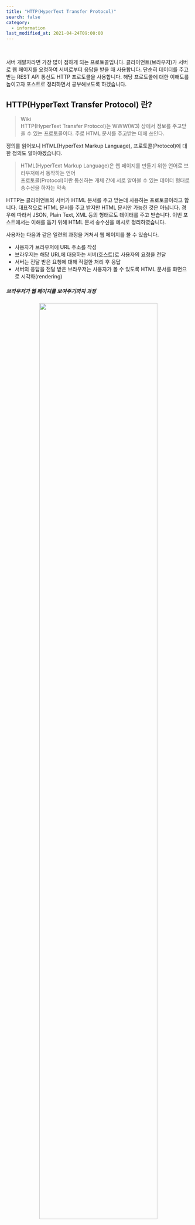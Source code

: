 ```yaml
---
title: "HTTP(HyperText Transfer Protocol)"
search: false
category:
  - information
last_modified_at: 2021-04-24T09:00:00
---
```


<br>

서버 개발자라면 가장 많이 접하게 되는 프로토콜입니다. 
클라이언트(브라우저)가 서버로 웹 페이지를 요청하여 서버로부터 응답을 받을 때 사용합니다. 
단순히 데이터를 주고 받는 REST API 통신도 HTTP 프로토콜을 사용합니다. 
해당 프로토콜에 대한 이해도를 높이고자 포스트로 정리하면서 공부해보도록 하겠습니다.

## HTTP(HyperText Transfer Protocol) 란?

> Wiki<br>
> HTTP(HyperText Transfer Protocol)는 WWW(W3) 상에서 정보를 주고받을 수 있는 프로토콜이다. 주로 HTML 문서를 주고받는 데에 쓰인다.

정의를 읽어보니 HTML(HyperText Markup Language), 프로토콜(Protocol)에 대한 정의도 알아야겠습니다. 

> HTML(HyperText Markup Language)은 웹 페이지를 만들기 위한 언어로 브라우저에서 동작하는 언어<br>
> 프로토콜(Protocol)이란 통신하는 개체 간에 서로 알아볼 수 있는 데이터 형태로 송수신을 하자는 약속 

HTTP는 클라이언트와 서버가 HTML 문서를 주고 받는데 사용하는 프로토콜이라고 합니다. 
대표적으로 HTML 문서를 주고 받지만 HTML 문서만 가능한 것은 아닙니다.
경우에 따라서 JSON, Plain Text, XML 등의 형태로도 데이터를 주고 받습니다. 
이번 포스트에서는 이해를 돕기 위해 HTML 문서 송수신을 예시로 정리하였습니다.

사용자는 다음과 같은 일련의 과정을 거쳐서 웹 페이지를 볼 수 있습니다. 
- 사용자가 브라우저에 URL 주소를 작성
- 브라우저는 해당 URL에 대응하는 서버(호스트)로 사용자의 요청을 전달
- 서버는 전달 받은 요청에 대해 적절한 처리 후 응답
- 서버의 응답을 전달 받은 브라우저는 사용자가 볼 수 있도록 HTML 문서를 화면으로 시각화(rendering)

##### 브라우저가 웹 페이지를 보여주기까지 과정
<p align="center"><img src="/images/http-1.JPG" width="80%"></p>

## HTTP의 약속된 데이터 형태

### 클라이언트 요청
클라이언트는 다음과 같은 메세지 형태로 서버에게 데이터를 요청합니다.
- Request Line - 요청 방법(method), 경로, 프로토콜 버전
- Request Headers - 기타 헤더 정보
- Request Message Body - 사용자가 추가적으로 전달하는 정보

<p align="center"><img src="/images/http-2.JPG" width="70%"></p>
<center>이미지 출처, HTTP Message Format 형식(Request Message & Response Message)</center><br>

### 서버 응답
서버는 다음과 같은 메세지 형태로 클라이언트에게 응답합니다.
- Status Line - 프로토콜 버전, 상태 코드, 상태 메세지
- Response Header - 기타 헤더 정보
- Response Body - 서버가 클라이언트에게 전달하는 정보

<p align="center"><img src="/images/http-3.JPG" width="70%"></p>
<center>이미지 출처, HTTP Message Format 형식(Request Message & Response Message)</center><br>

## HTTP 특징
HTTP 통신은 어떤 특징이 있는지 알아보겠습니다. 

### 비연결성(Connectionless)
클라이언트와 서버가 연결을 맺은 후 서버가 응답을 마치면 맺은 연결을 끊어버리는 것을 의미합니다. 
서버는 불특정 다수의 클라이언트를 위해 서비스를 제공합니다. 
한번 요청한 클라이언트와 연결을 계속 유지하는 것은 리소스 사용 측면에서 서버에게 많은 부담을 줍니다. 
그렇기에 서버는 클라이언트의 요청에 대한 응답 후 연결을 유지하지 않습니다. 

클라이언트 입장에서 생각하면 조금 불편함이 있습니다. 
비연결성 특징은 클라이언트가 아직 필요한 요청이 더 있음에도 불구하고 매 요청마다 새로운 연결/해제 과정을 수행시킵니다.

<p align="center"><img src="/images/http-4.JPG" width="30%"></p>

### 무상태(Stateless)
HTTP 통신의 비연결성으로 인해 발생하는 특징입니다. 
서버는 클라이언트의 요청에 대해 응답 후 연결을 유지하지 않기 때문에 클라이언트의 상태를 모릅니다. 
서버 입장에서는 항상 새로운 클라이언트입니다. 
이런 특징은 클라이언트에게 편리한 서비스를 제공하는데 제약을 주는데 이를 해결하기 위한 것이 쿠키(Cookie)와 세션(Session)입니다. 
자세한 내용은 [쿠키(Cookie)와 세션(Session)][cookie-and-session-link] 포스트를 읽어보시면 좋을 것 같습니다.

<p align="center"><img src="/images/http-5.JPG" width="30%"></p>

## HTTP 동작 과정
1. 사용자가 웹 브라우저를 통해 찾고 싶은 웹 페이지의 URL 주소를 입력합니다.
1. 사용자가 입력한 URL 주소 중에서 도메인 네임(domain name) 부분을 DNS 서버에서 검색합니다.
  - 예를 들어 https://www.naver.com/ 인 경우에 도메인 이름은 naver.com 입니다.
  - 실제 네트워크에서 통신은 IP 주소를 기반으로 수행되기 때문에 해당 URL과 매칭되는 IP 주소를 DNS 서버에서 찾아야합니다.
1. DNS 서버에서 해당 도메인 네임에 해당하는 IP 주소를 찾아 사용자가 입력한 URL 정보와 함께 전달합니다.
1. 웹 페이지 URL 정보와 전달받은 IP 주소는 HTTP 프로토콜을 사용하여 HTTP 요청 메시지를 생성합니다.
1. 해당 IP 주소를 가진 서버로 전달된 HTTP 요청 메세지는 HTTP 프로토콜을 사용하여 URL 정보로 변환됩니다.
1. 서버는 해당 요청에 대해 적절한 수행 후 클라이언트에게 HTTP 응답 메세지를 전달합니다.
1. HTTP 응답은 다시 네트워크를 거쳐 클라이언트에게 전달됩니다.
1. 클라이언트에게 도착한 HTTP 응답 메세지는 HTTP 프로토콜에 의해 웹 페이지 데이터로 변환됩니다. 
1. 변환된 웹 페이지 데이터는 웹 브라우저에 의해 출력되어 사용자가 이를 볼 수 있습니다.

<p align="center"><img src="/images/http-6.JPG" width="80%"></p>
<center>이미지 출처, http://tcpschool.com/webbasic/works</center><br>

## HTTP Method
클라이언트가 서버로 요청하는 방식을 의미합니다. 
어떤 요청 방법들이 있는지 확인해보도록 하겠습니다. 

### 주요 메소드
가장 많이 사용되는 요청 방식들입니다. 
알고 있어야하고 각 메소드들이 어떤 특징을 가지는지 파악하고 있어야합니다.

#### GET 메소드
- 서버 측에 존재하는 자원에 대한 요청입니다.
- 요청 파라미터가 URL에 노출되어 보안에 취약합니다.

#### POST 메소드
- 새로운 자원을 생성할 때 사용합니다.
- 클라이언트는 서버로 정보를 보낼 때 HTTP BODY에 담아서 제출합니다.
- 새로운 자원이 생기면 **`Location:`** 헤더에 새로이 작성된 리소스의 URL 주소 정보를 담아 응답합니다.

#### PUT 메소드
- 존재하는 자원에 대한 변경합니다.
- POST 방식처럼 정보를 제출하지만 정보 갱신 위주로 사용됩니다.
- PUT 메소드는 클라이언트가 서버 측 구현에 관여하는 것이므로 통상 세밀한 POST 메소드를 주로 사용합니다.

#### DELETE 메소드
- 존재하는 자원에 대한 삭제를 요청할 때 사용합니다.
- 서버는 요청에 해당하는 리소스를 삭제합니다.
- 통상 동일한 구현이 가능한 POST 메소드 방식으로 대체됩니다.

### 기타 메소드
주로 사용되지는 않지만 알고 있으면 좋겠죠?😃 함께 정리해보겠습니다.

#### CONNECT 메소드
- 목적 리소스로 식별되는 서버로의 터널을 맺기 위해 사용하는 메소드입니다.
- <https://tools.ietf.org/html/rfc7231#section-4>

#### HEAD 메소드
- 메세지 헤더(문서 정보)를 취득할 때 사용합니다.
- GET 요청과 비슷하지만 실제 문서를 요청하는 것은 아닌 메소드입니다.

#### TRACE 메소드
- 요청 리소스가 수신되는 경로를 보여줍니다.
- 해당하는 리소스까지 이동하면서 loop-back 메세지를 전달합니다.

#### OPTIONS 메소드
- 서버 측에서 제공하는 메소드가 무엇인지 확인할 때 사용합니다.
- 서버는 헤더 정보에 **`Allow: GET,POST,HEAD`** 와 같은 방식으로 자신이 처리할 수 있는 요청을 전달합니다.

#### PATCH 메소드
- 리소스의 부분만 수정하는데 사용합니다.
- 서버가 자원을 수정하기 위해 동봉된 엔티티를 처리하는 방식에서 PUT 메소드와 차이가 있습니다.
- <https://tools.ietf.org/html/rfc5789#section-2>

### HTTP 요청 메소드 별 특징 요약 (출처, https://ko.wikipedia.org/wiki/HTTP)

| HTTP 메소드 | RFC | 요청에 Body 존재 여부 | 응답에 Body 존재 여부 | 안전 | 멱등(Idempotent) | 캐시 가능 |
|:---:|:---:|:---:|:---:|:---:|:---:|:---:|
| GET | RFC 7231 | 아니오 | 예 | 예 | 예 | 예 |
| HEAD | RFC 7231 | 아니오 | 아니오 | 예 | 예 | 예 |
| POST | RFC 7231 | 예 | 예 | 아니오 | 아니오 | 예 |
| PUT | RFC 7231 | 예 | 예 | 아니오 | 예 | 아니오 |
| DELETE | RFC 7231 | 아니오 | 예 | 아니오 | 예 | 아니오 |
| CONNECT | RFC 7231 | 예 | 예 | 아니오 | 아니오 | 아니오 |
| OPTIONS | RFC 7231 | 선택 사항 | 예 | 예 | 예 | 아니오 |
| TRACE | RFC 7231 | 아니오 | 예 | 예 | 예 | 아니오 |
| PATCH | RFC 5789 | 예 | 예 | 아니오 | 아니오 | 예  |

## HTTP Status Code
서버가 클라이언트에게 전달해주는 응답의 상태를 의미합니다. 
어떤 응답 코드들이 있는지 확인해보도록 하겠습니다. 
캡틴 판교님의 [프런트엔드 개발자가 알아야하는 HTTP 프로토콜 Part 1][captain-pangyo-link] 포스트를 참고하였습니다.

#### 1xx - 정보 교환
100번대의 상태 코드는 서버와 클라이언트 사이의 정보 교환을 위해 사용합니다.

- 100 -	Continue. 클라이언트로부터 일부 요청을 받았으니 나머지 요청 정보를 계속 보내주길 바랍니다.(HTTP 1.1에서 처음 등장)
- 101 - Switching Protocols. 서버는 클라이언트의 요청대로 Upgrade 헤더를 따라 다른 프로토콜로 바꿀 것입니다.(HTTP 1.1에서 처음 등장) 

#### 2xx - 성공
200번대의 상태 코드는 대부분 성공을 의미합니다.

- 200 - OK. GET 요청에 대한 성공입니다.
- 204 - No Content. 성공했으나 응답 본문에 데이터가 없습니다.
- 205 - Reset Content. 성공했으나 클라이언트의 화면을 새로 고침하도록 권고합니다.
- 206 - Partial Conent. 성공했으나 일부 범위의 데이터만 반환합니다.

#### 3xx - 리다이렉션
300번대의 상태 코드는 대부분 클라이언트가 이전 주소로 데이터를 요청하여 서버에서 새 URL로 리다이렉트를 유도하는 경우입니다.

- 300 - Multiple Choices. 최근에 옮겨진 데이터를 요청한 것 입니다. 
- 301 - Moved Permanently. 요청한 자원이 새 URL에 존재합니다.
- 303 - See Other. 요청한 자원이 임시 주소에 존재합니다.
- 304 - Not Modified. 요청한 자원이 변경되지 않았으므로 클라이언트에서 캐싱된 자원을 사용하도록 권고합니다.

#### 4xx - 클라이언트 에러
400번대 상태 코드는 대부분 클라이언트의 코드가 잘못된 경우입니다. 
유효하지 않은 자원을 요청했거나 요청이나 권한이 잘못된 경우 발생합니다.

- 400 - Bad Request, 잘못된 요청입니다.
- 401 - Unauthorized, 권한 없이 요청한 것입니다. Authorization 헤더가 잘못된 경우입니다.
- 403 - Forbidden, 서버에서 해당 자원에 대해 접근 금지라는 응답입니다.
- 405 - Method Not Allowed, 허용되지 않은 요청 메서드입니다.
- 409 - Conflict, 최신 자원이 아닌데 업데이트하는 경우입니다. 

#### 5xx - 서버 에러
500번대 상태 코드는 서버 쪽에서 오류가 난 경우입니다.
- 501 - Not Implemented, 요청한 동작에 대해 서버가 수행할 수 없는 경우
- 503 - Service Unavailable, 서버가 과부하 또는 유지 보수로 내려간 경우

## OPINION
서버 개발자라면 필히 알아야하는 개념인 HTTP 프로토콜에 대해 3년이 지나서야 정리하다니...😩 
늦어도 너무 늦었습니다. 
처음 회사에 입사하여 개발자로 프로젝트를 수행하면서 프레임워크, 새로운 기술 스택 이런 부분들에만 너무 현혹되어 기본을 놓치고 있었습니다. 
기본에 충실하면 프레임워크나 기술 스택에 대한 러닝 커브는 금새 극복할 수 있다는 것을 이제와서 느끼고 있습니다. 

최근에 이직 준비를 하면서 주변 정보와 제가 겪은 면접 질문들을 보면 대체로 아래와 같습니다.
##### SI 기업 
- Spring 프레임워크 사용할 줄 아십니까?
- React 사용할 줄 아십니까?
- Kafka 사용해보셨나요?

##### IT 서비스 기업
- HTTP 프로토콜에 대해 설명해주세요.
- HTTPS 내부 메커니즘에 대해 이야기해주세요.
- Java가 주 언어이니 JVM에 대해 설명해주실 수 있나요?
- RDB와 NoSql에 차이점을 알려주실 수 있나요?
- 스레드가 하나인 어플리케이션에서 Non Blocking IO 방식을 구현할 수 있을까요? 

SI 기업들은 대체로 사용한 기술 스택을 사용할 줄 아느냐에 대한 질문이었다면 
IT 서비스 기업들은 경력직 지원임에도 불구하고 정말 기본적인 것들에서부터 심오한 질문들까지 물어봅니다. 
물론 정확한 답변을 못하는 제 수준도 눈물이 납니다만...😭 
일단은 여유가 있으니 준비하는 이 시간을 즐기도록 하겠습니다.

#### REFERENCE
- [[Internet] HTTP? 개념잡기 통신과정-IMBETPY][http-blog-link-0]
- [HTTP 통신][http-blog-link-1]
- [HTTP Message Format 형식(Request Message & Response Message)][http-blog-link-2]
- <https://ko.wikipedia.org/wiki/HTTP>
- <http://tcpschool.com/webbasic/works>
- <https://victorydntmd.tistory.com/286>
- <http://www.ktword.co.kr/abbr_view.php?m_temp1=3791>
- <https://developer.mozilla.org/ko/docs/Web/HTTP/Overview>
- <https://joshua1988.github.io/web-development/http-part1/>
- <https://junhyunny.github.io/information/cookie-and-session/>

[http-blog-link-0]: https://velog.io/@doomchit_3/Internet-HTTP-%EA%B0%9C%EB%85%90%EC%B0%A8%EB%A0%B7-IMBETPY
[http-blog-link-1]: https://hyojin96.tistory.com/entry/HTTP-%ED%86%B5%EC%8B%A0
[http-blog-link-2]: https://m.blog.naver.com/PostView.nhn?blogId=allstar927&logNo=90161809512&proxyReferer=https:%2F%2Fwww.google.com%2F
[cookie-and-session-link]: https://junhyunny.github.io/information/cookie-and-session/
[captain-pangyo-link]: https://joshua1988.github.io/web-development/http-part1/